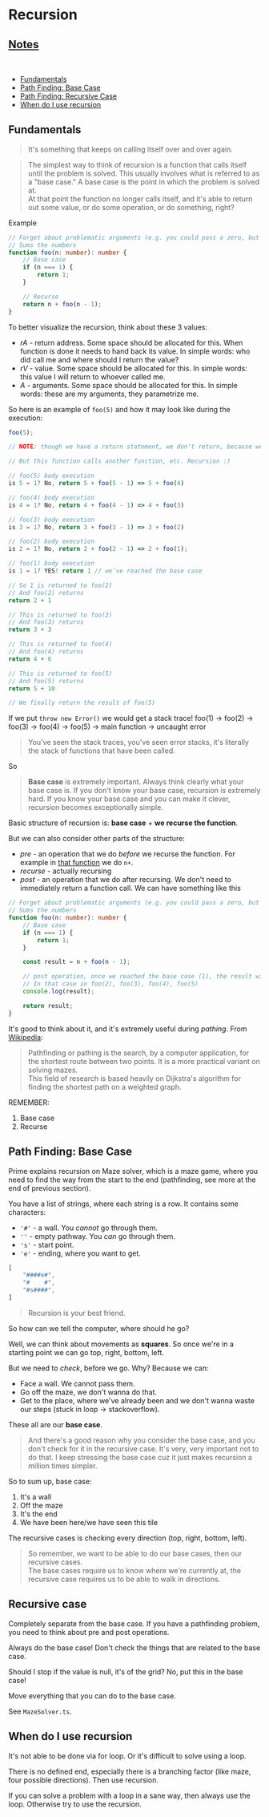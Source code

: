 # Recursion

## [Notes](./notes.md)
<br>

- [Fundamentals](#fundamentals)
- [Path Finding: Base Case](#path-finding-base-case)
- [Path Finding: Recursive Case](#recursive-case)
- [When do I use recursion](#when-do-i-use-recursion)

## Fundamentals

> It's something that keeps on calling itself over and over again.

> The simplest way to think of recursion is a function that calls itself until the problem is solved. This usually involves what is referred to as a "base case." A base case is the point in which the problem is solved at.  
> At that point the function no longer calls itself, and it's able to return out some value, or do some operation, or do something, right?

<span id="recursion-example">Example</span>

```ts
// Forget about problematic arguments (e.g. you could pass a zero, but forget about it just for the sake of demonstration)
// Sums the numbers
function foo(n: number): number {
    // Base case
    if (n === 1) {
        return 1;
    }

    // Recurse
    return n + foo(n - 1);
}
```

To better visualize the recursion, think about these 3 values:

- *rA* - return address. Some space should be allocated for this. When function is done it needs to hand back its value. In simple words: who did call me and where should I return the value?
- *rV* - value. Some space should be allocated for this. In simple words: this value I will return to whoever called me.
- *A* - arguments. Some space should be allocated for this. In simple words: these are my arguments, they parametrize me.

So here is an example of `foo(5)` and how it may look like during the execution:

```js
foo(5);

// NOTE: though we have a return statement, we don't return, because we don't know the final value, because we make another function call and we need to wait for the return of this function

// But this function calls another function, etc. Recursion :)

// foo(5) body execution
is 5 = 1? No, return 5 + foo(5 - 1) => 5 + foo(4)

// foo(4) body execution
is 4 = 1? No, return 4 + foo(4 - 1) => 4 + foo(3)

// foo(3) body execution
is 3 = 1? No, return 3 + foo(3 - 1) => 3 + foo(2)

// foo(2) body execution
is 2 = 1? No, return 2 + foo(2 - 1) => 2 + foo(1);

// foo(1) body execution
is 1 = 1? YES! return 1 // we've reached the base case

// So 1 is returned to foo(2)
// And foo(2) returns
return 2 + 1

// This is returned to foo(3)
// And foo(3) returns
return 3 + 3

// This is returned to foo(4)
// And foo(4) returns
return 4 + 6

// This is returned to foo(5)
// And foo(5) returns
return 5 + 10

// We finally return the result of foo(5)
```

If we put `throw new Error()` we would get a stack trace! foo(1) -> foo(2) -> foo(3) -> foo(4) -> foo(5) -> main function -> uncaught error

> You've seen the stack traces, you've seen error stacks, it's literally the stack of functions that have been called.

So

> **Base case** is extremely important. Always think clearly what your base case is. If you don't know your base case, recursion is extremely hard. If you know your base case and you can make it clever, recursion becomes exceptionally simple.

Basic structure of recursion is: **base case** + **we recurse the function**.

But we can also consider other parts of the structure:

- *pre* - an operation that we do *before* we recurse the function. For example in [that function](#recursion-example) we do `n+`.
- *recurse* - actually recursing
- *post* - an operation that we do after recursing. We don't need to immediately return a function call. We can have something like this

```ts
// Forget about problematic arguments (e.g. you could pass a zero, but forget about it just for the sake of demonstration)
// Sums the numbers
function foo(n: number): number {
    // Base case
    if (n === 1) {
        return 1;
    }

    const result = n + foo(n - 1);

    // post operation, once we reached the base case (1), the result will be logged
    // In that case in foo(2), foo(3), foo(4), foo(5)
    console.log(result);

    return result;
}
```

It's good to think about it, and it's extremely useful during *pathing*. From [Wikipedia](https://en.wikipedia.org/wiki/Pathfinding): 
> Pathfinding or pathing is the search, by a computer application, for the shortest route between two points. It is a more practical variant on solving mazes.  
> This field of research is based heavily on Dijkstra's algorithm for finding the shortest path on a weighted graph.

REMEMBER:

1. Base case
2. Recurse

## Path Finding: Base Case

Prime explains recursion on Maze solver, which is a maze game, where you need to find the way from the start to the end (pathfinding, see more at the end of previous section).

You have a list of strings, where each string is a row. It contains some characters:

- `'#'` - a wall. You *cannot* go through them.
- `''` - empty pathway. You *can* go through them.
- `'s'` - start point.
- `'e'` - ending, where you want to get.

```js
[
    "####e#",
    "#    #",
    "#s####",
]
```

> Recursion is your best friend.

So how can we tell the computer, where should he go?

Well, we can think about movements as **squares**. So once we're in a starting point we can go top, right, bottom, left.

But we need to *check*, before we go. Why? Because we can:

- Face a wall. We cannot pass them. 
- Go off the maze, we don't wanna do that. 
- Get to the place, where we've already been and we don't wanna waste our steps (stuck in loop -> stackoverflow).

These all are our **base case**.

> And there's a good reason why you consider the base case, and you don't check for it in the recursive case. It's very, very important not to do that. I keep stressing the base case cuz it just makes recursion a million times simpler.

So to sum up, base case:

1. It's a wall
2. Off the maze
3. It's the end
4. We have been here/we have seen this tile

The recursive cases is checking every direction (top, right, bottom, left).

> So remember, we want to be able to do our base cases, then our recursive cases.  
> The base cases require us to know where we're currently at, the recursive case requires us to be able to walk in directions.

## Recursive case

Completely separate from the base case. If you have a pathfinding problem, you need to think about pre and post operations.

Always do the base case! Don't check the things that are related to the base case.

Should I stop if the value is null, it's of the grid? No, put this in the base case!

Move everything that you can do to the base case.

See `MazeSolver.ts`.

## When do I use recursion

It's not able to be done via for loop. Or it's difficult to solve using a loop.

There is no defined end, especially there is a branching factor (like maze, four possible directions). Then use recursion.

If you can solve a problem with a loop in a sane way, then always use the loop. Otherwise try to use the recursion.